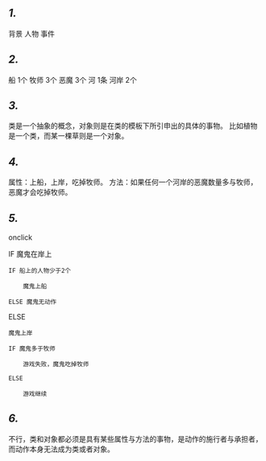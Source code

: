 ## *1.*
背景 
人物 
事件

## *2.*
船    1个
牧师  3个
恶魔  3个 
河    1条
河岸  2个

## *3.*
类是一个抽象的概念，对象则是在类的模板下所引申出的具体的事物。 比如植物是一个类，而某一棵草则是一个对象。

## *4.*
属性：上船，上岸，吃掉牧师。
方法：如果任何一个河岸的恶魔数量多与牧师，恶魔才会吃掉牧师。

## *5.*
onclick

IF 魔鬼在岸上

    IF 船上的人物少于2个    

        魔鬼上船 

    ELSE 魔鬼无动作

ELSE 

    魔鬼上岸 

    IF 魔鬼多于牧师

        游戏失败，魔鬼吃掉牧师 

    ELSE 
    
        游戏继续 

## *6.*
不行，类和对象都必须是具有某些属性与方法的事物，是动作的施行者与承担者，而动作本身无法成为类或者对象。